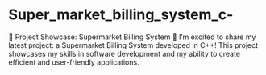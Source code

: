 # Super_market_billing_system_c-
🚀 Project Showcase: Supermarket Billing System 🚀  I’m excited to share my latest project: a Supermarket Billing System developed in C++! This project showcases my skills in software development and my ability to create efficient and user-friendly applications.
